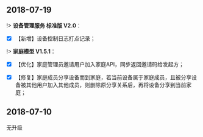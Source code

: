 
##  2018-07-19

!> **设备管理服务 标准版 V2.0**：  
 
- [x]  【新增】设备控制日志打点记录；

!> **家庭模型 V1.5.1**：  

- [x]  【优化】家庭管理员邀请用户加入家庭API，同步返回邀请码给发起方； 
- [x]  【修复】家庭成员分享设备而到家庭，若当前设备属于家庭成员，且被分享设备被其他用户加入其他成员，则删除原分享关系后，再将设备分享到当前家庭；


##  2018-07-10

无升级


[^footnote]:这是注释文本